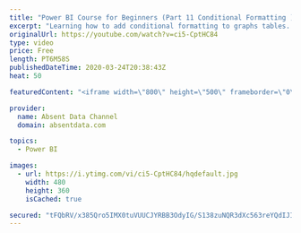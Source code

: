 ```yaml
---
title: "Power BI Course for Beginners (Part 11 Conditional Formatting )"
excerpt: "Learning how to add conditional formatting to graphs tables. Utilize colors and icons to deliver quick insights"
originalUrl: https://youtube.com/watch?v=ci5-CptHC84
type: video
price: Free
length: PT6M58S
publishedDateTime: 2020-03-24T20:38:43Z
heat: 50

featuredContent: "<iframe width=\"800\" height=\"500\" frameborder=\"0\" src=\"https://www.youtube.com/embed/ci5-CptHC84\" allow=\"accelerometer; autoplay; encrypted-media; gyroscope; picture-in-picture\" allowfullscreen></iframe>"

provider:
  name: Absent Data Channel
  domain: absentdata.com

topics:
  - Power BI

images:
  - url: https://i.ytimg.com/vi/ci5-CptHC84/hqdefault.jpg
    width: 480
    height: 360
    isCached: true

secured: "tFQbRV/x385Qro5IMX0tuVUUCJYRBB3OdyIG/S138zuNQR3dXc563reYQdIJIxgIPxho4g/7dzo0DlZlOkZx7YNR29UvMnRStUscfn4i2C+DTSwlhxXoRA1Nm2vhttK04rXBX3mhIKgeV2rqp3BUJ3PCnUisH3G5zi1OsFN7PL9xE3mD8vEGEEKNNnw+tcc9h8TxU4w7Q4Tuz/fwoplO3QxIFWgYRxV+W4ODstH02M1nF0Am2MOXHs+6jKHx29ktAfjUyMZS1Io+uu1YKfVcPtrP5Cyh1DlIniiK7S4PGFSgGJQr5knPvBQBGSFqPBhdgWt3diLhLnGtf1J7G85Zy7wv9iCrJmzN7PqAvdmOjttkY3j67qoFpNbmMVYqweBZ0gqaxVWjt+xHMeXQMsm/zEreW7DRpD65pf4fM/rWBQ8=;lwaJGQqczGtljJKD1GqFjA=="
---
```


